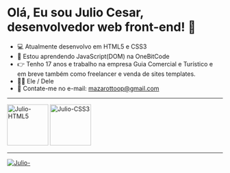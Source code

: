 # Olá, Eu sou Julio Cesar, desenvolvedor web front-end! 👋
- 💻 Atualmente desenvolvo em HTML5 e CSS3
- 📖 Estou aprendendo JavaScript(DOM) na OneBitCode
- 👉 Tenho 17 anos e trabalho na empresa Guia Comercial e Turístico e em breve também como freelancer e venda de sites templates.
- 🏳️‍🌈 Ele / Dele
- 📩 Contate-me no e-mail: mazarottoop@gmail.com
<hr>
<img style="width: 96px; display: inline;" src="https://i.postimg.cc/k4gzbyb7/image.png" alt="Julio-HTML5">
<img style="width: 96px; display: inline;" src="https://i.postimg.cc/3Jv6mNd0/css-plain-logo-icon-146573.png" alt="Julio-CSS3">
<hr>
<a href="https://instagram.com/mazarottoo" target="_blank"><img src="https://i.postimg.cc/Qtn89CVn/instagram-github.png" alt="Julio-"></a>

